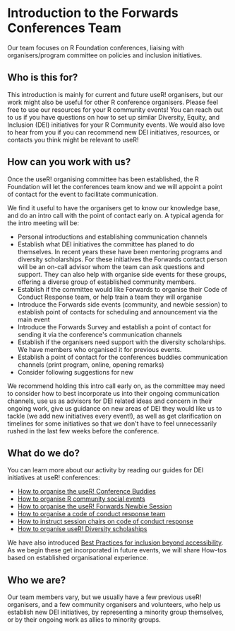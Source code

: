 # Introduction to the Forwards Conferences Team

Our team focuses on R Foundation conferences, liaising with organisers/program committee on policies and inclusion initiatives.

## Who is this for?
This introduction is mainly for current and future useR! organisers, but our work might also be useful for other R conference organisers. 
Please feel free to use our resources for your R community events! 
You can reach out to us if you have questions on how to set up similar Diversity, Equity, and Inclusion (DEI) initiatives for your R Community events.
We would also love to hear from you if you can recommend new  DEI initiatives, resources, or contacts you think might be relevant to useR!

## How can you work with us?
Once the useR! organising committee has been established, the R Foundation will let the conferences team know and we will appoint a point of contact for the event to facilitate communication.

We find it useful to have the organisers get to know our knowledge base, and do an intro call with the point of contact early on.
A typical agenda for the intro meeting will be:
* Personal introductions and establishing communication channels
* Establish what DEI initiatives the committee has planed to do themselves. In recent years these have been mentoring programs and diversity scholarships.
For these initiatives the Forwards contact person will be an on-call advisor whom the team can ask questions and support. They can also help with organise side events for these groups, offering a diverse group of established community members.
* Establish if the committee would like Forwards to organise their Code of Conduct Response team, or help train a team they will organise
* Introduce the Forwards side events (community, and newbie session) to establish point of contacts for scheduling and announcement via the main event
* Introduce the Forwards Survey and establish a point of contact for sending it via the conference's communication channels
* Establish if the organisers need support with the diversity scholarships. We have members who organised it for previous events.
* Establish a point of contact for the conferences buddies communication channels (print program, online, opening remarks)
* Consider following suggestions for new 

We recommend holding this intro call early on, as the committee may need to consider how to best incorporate us into their ongoing communication channels, use us as advisors for DEI related ideas and concern in their ongoing work, give us guidance on new areas of DEI they would like us to tackle (we add new initiatives every event!), as well as get clarification on timelines for some initiatives so that we don't have to feel unnecessarily rushed in the last few weeks before the conference.

## What do we do?
You can learn more about our activity by reading our guides for DEI initiatives at useR! conferences:
  - [How to organise the useR! Conference Buddies](https://github.com/forwards/conferences/blob/master/How-to:%20Conference%20Buddies.md)
  - [How to organise R community social events](https://github.com/forwards/conferences/blob/master/How%20to:%20Community%20Events.md)
  - [How to organise the useR! Forwards Newbie Session](https://github.com/forwards/conferences/blob/master/How-to:%20Newbie%20Session.md)
  - [How to organise a code of conduct response team](https://github.com/forwards/conferences/blob/master/How%20to:%20CoC%20Response%20Team.MD)
  - [How to instruct session chairs on code of conduct response](https://github.com/forwards/conferences/blob/master/How%20to:%20CoC%20support%20for%20Session%20Chairs.MD)
  - [How to organise useR! Diversity scholaships](https://github.com/forwards/conferences/blob/master/How-to:%20Diversity%20Scholarships.md)
  
We have also introduced [Best Practices for inclusion beyond accessibility](https://github.com/forwards/event_best_practices/blob/master/DRAFTEventBestPracticesDisability0120.md). As we begin these get incorporated in future events, we will share How-tos based on established organisational experience. 

## Who we are?
Our team members vary, but we usually have a few previous useR! organisers, and a few community organisers and volunteers, who help us establish new DEI initiatives, by representing a minority group themselves, or by their ongoing work as allies to minority groups.

